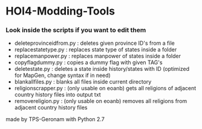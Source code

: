 # HOI4-Modding-Tools
### Look inside the scripts if you want to edit them
- deleteprovinceidfrom.py : deletes given province ID's from a file
- replacestatetype.py : replaces state type of states inside a folder
- replacemanpower.py : replaces manpower of states inside a folder
- copyflagdummy.py : copies a dummy flag with given TAG's
- deletestate.py : deletes a state inside history/states with ID (optimized for MapGen, change syntax if in need)
- blankallfiles.py : blanks all files inside current directory
- religionscrapper.py : (only usable on eoanb) gets all religions of adjacent country history files into output txt
- removereligion.py : (only usable on eoanb) removes all religions from adjacent country history files

made by TPS-Geronam with Python 2.7
